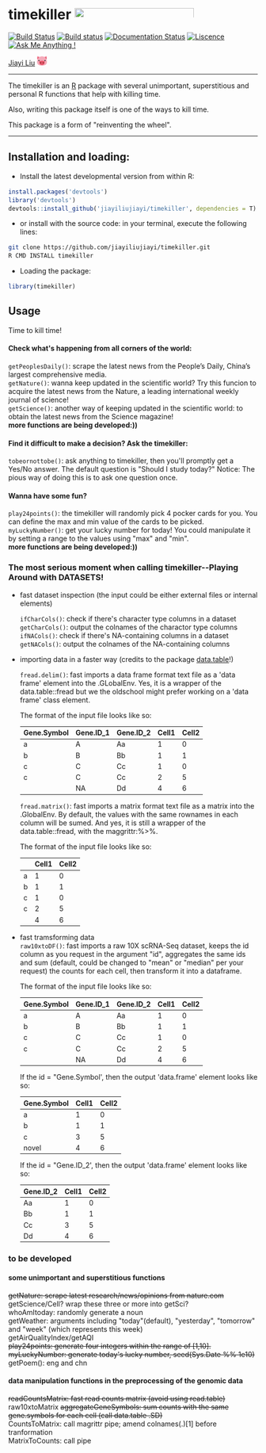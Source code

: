 # timekiller    <img src="https://forthebadge.com/images/badges/60-percent-of-the-time-works-every-time.svg" width = "241" height="23"/>

[![Build Status](https://travis-ci.org/jiayiliujiayi/timekiller.svg?branch=master)](https://travis-ci.org/jiayiliujiayi/timekiller) 
[![Build status](https://ci.appveyor.com/api/projects/status/wgakau56an1ry06h/branch/master?svg=true)](https://ci.appveyor.com/project/jiayiliujiayi/timekiller/branch/master) 
[![Documentation Status](https://readthedocs.org/projects/timekiller/badge/?version=latest)](https://timekiller.readthedocs.io/en/latest/?badge=latest) 
[![Liscence](https://img.shields.io/badge/Liscence-GNU%203.0-9cf)](https://github.com/jiayiliujiayi/timekiller/blob/master/LICENSE)
[![Ask Me Anything !](https://img.shields.io/badge/Ask%20me-anything-1abc9c.svg)](mailto:jiayiliujiayiliu@gmail.com)  
  


[Jiayi Liu](https://jiayiliu.me)
<img src="https://raw.githubusercontent.com/jiayiliujiayi/jiayitest/master/piglet.png" width="20" height="19" />



---
The timekiller is an [R](https://www.r-project.org) package with several unimportant, superstitious and personal R functions that help with killing time. 

Also, writing this package itself is one of the ways to kill time.  

This package is a form of "reinventing the wheel".  

---

Installation and loading:  
------------------------
-   Install the latest developmental version from within R:  
```r
install.packages('devtools')
library('devtools')
devtools::install_github('jiayiliujiayi/timekiller', dependencies = T)
```
-   or install with the source code: in your terminal, execute the following lines:    
```bash
git clone https://github.com/jiayiliujiayi/timekiller.git 
R CMD INSTALL timekiller
```
-   Loading the package:  
```r
library(timekiller)
```
  

Usage  
------------------------

Time to kill time!  
#### Check what's happening from all corners of the world:  
`getPeoplesDaily()`:  scrape the latest news from the People’s Daily, China’s largest comprehensive media.  
`getNature()`: wanna keep updated in the scientific world? Try this funcion to acquire the latest news from the Nature, a leading international weekly journal of science!  
`getScience()`: another way of keeping updated in the scientific world: to obtain the latest news from the Science magazine!   
**more functions are being developed:))**  

#### Find it difficult to make a decision? Ask the timekiller:  
`tobeornottobe()`:  ask anything to timekiller, then you'll promptly get a Yes/No answer.  The default question is "Should I study today?"  Notice: The pious way of doing this is to ask one question once.  

#### Wanna have some fun?  

`play24points()`: the timekiller will randomly pick 4 pocker cards for you.  You can define the max and min value of the cards to be picked.  
`myLuckyNumber()`: get your lucky number for today!  You could manipulate it by setting a range to the values using "max" and "min".  
**more functions are being developed:))**  

### The most serious moment when calling timekiller--Playing Around with DATASETS! 

- fast dataset inspection (the input could be either external files or internal elements)

  `ifCharCols()`: check if there's character type columns in a dataset  
  `getCharCols()`: output the colnames of the charactor type columns  
  `ifNACols()`: check if there's NA-containing columns in a dataset  
  `getNACols()`: output the colnames of the NA-containing columns  
  
- importing data in a faster way (credits to the package [data.table](https://github.com/Rdatatable/data.table)!)  

  `fread.delim()`: fast imports a data frame format text file as a 'data frame' element into the .GLobalEnv.  Yes, it is a wrapper of the data.table::fread but we the oldschool might prefer working on a 'data frame' class element.  

  The format of the input file looks like so:  

  | Gene.Symbol | Gene.ID_1 | Gene.ID_2 | Cell1 | Cell2 |
  | ----------- | --------- | --------- | ----- | ----- |
  | a           | A         | Aa        | 1     | 0     |
  | b           | B         | Bb        | 1     | 1     |
  | c           | C         | Cc        | 1     | 0     |
  | c           | C         | Cc        | 2     | 5     |
  |             | NA        | Dd        | 4     | 6     |

  `fread.matrix()`: fast imports a matrix format text file as a matrix into the .GlobalEnv.  By default, the values with the same rownames in each column will be sumed. And yes, it is still a wrapper of the data.table::fread, with the maggrittr:%>%.  
  
  The format of the input file looks like so:  

  |      | Cell1 | Cell2 |
  | ---- | ----- | ----- |
  | a    | 1     | 0     |
  | b    | 1     | 1     |
  | c    | 1     | 0     |
  | c    | 2     | 5     |
  |      | 4     | 6     |
    
- fast tramsforming data  
  `raw10xtoDF()`: fast imports a raw 10X scRNA-Seq dataset, keeps the id column as you request in the argument "id", aggregates the same ids and sum (default, could be changed to "mean" or "median" per your request) the counts for each cell, then transform it into a dataframe.  
  
  The format of the input file looks like so: 

  | Gene.Symbol | Gene.ID_1 | Gene.ID_2 | Cell1 | Cell2 |
  | ----------- | --------- | --------- | ----- | ----- |
  | a           | A         | Aa        | 1     | 0     |
  | b           | B         | Bb        | 1     | 1     |
  | c           | C         | Cc        | 1     | 0     |
  | c           | C         | Cc        | 2     | 5     |
  |             | NA        | Dd        | 4     | 6     |

  If the id = "Gene.Symbol', then the output 'data.frame' element looks like so: 

  | Gene.Symbol | Cell1 | Cell2 |
  | ----------- | ----- | ----- |
  | a           | 1     | 0     |
  | b           | 1     | 1     |
  | c           | 3     | 5     |
  | novel       | 4     | 6     |
  
  If the id = "Gene.ID_2', then the output 'data.frame' element looks like so: 

  | Gene.ID_2 | Cell1 | Cell2 |
  | --------- | ----- | ----- |
  | Aa        | 1     | 0     |
  | Bb        | 1     | 1     |
  | Cc        | 3     | 5     |
  | Dd        | 4     | 6     |





### to be developed  
#### some unimportant and superstitious functions
~~getNature: scrape latest research/news/opinions from nature.com~~  
getScience/Cell? wrap these three or more into getSci?  
whoAmItoday: randomly generate a noun  
getWeather: arguments including "today"(default), "yesterday", "tomorrow" and "week" (which represents this week)  
getAirQualityIndex/getAQI  
~~play24points: generate four integers within the range of [1,10].~~  
~~myLuckyNumber: generate today's lucky number, seed(Sys.Date %% 1e10)~~  
getPoem(): eng and chn


#### data manipulation functions in the preprocessing of the genomic data  
~~readCountsMatrix: fast read counts matrix (avoid using read.table)~~  
raw10xtoMatrix
~~aggregateGeneSymbols: sum counts with the same gene.symbols for each cell (call data.table .SD)~~  
CountsToMatrix: call magrittr pipe; amend colnames(.)[1] before tranformation  
MatrixToCounts: call pipe
